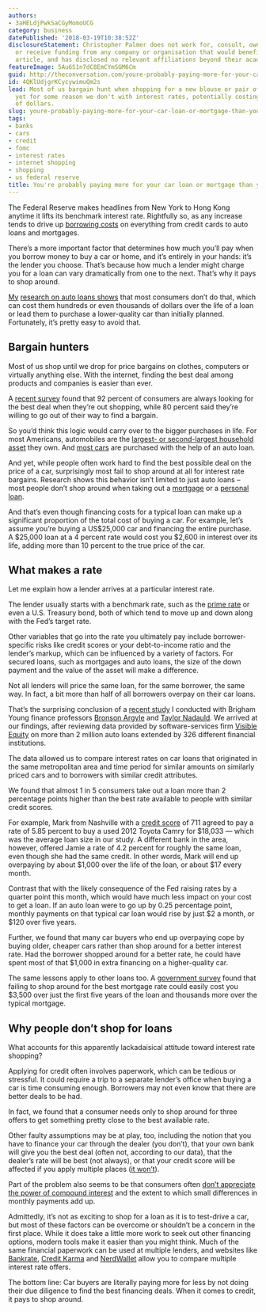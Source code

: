 ```yaml
---
authors:
- 3aHELdjPwkSaCGyMomoUCG
category: business
datePublished: '2018-03-19T10:38:52Z'
disclosureStatement: Christopher Palmer does not work for, consult, own shares in
  or receive funding from any company or organisation that would benefit from this
  article, and has disclosed no relevant affiliations beyond their academic appointment.
featureImage: 5Au6S1n7dC8EmCYmSGM6Cm
guid: http://theconversation.com/youre-probably-paying-more-for-your-car-loan-or-mortgage-than-you-should-90993
id: 4QKlUdjgrKCycywimuQm2s
lead: Most of us bargain hunt when shopping for a new blouse or pair of blue jeans,
  yet for some reason we don't with interest rates, potentially costing us thousands
  of dollars.
slug: youre-probably-paying-more-for-your-car-loan-or-mortgage-than-you-should
tags:
- banks
- cars
- credit
- fomc
- interest rates
- internet shopping
- shopping
- us federal reserve
title: You're probably paying more for your car loan or mortgage than you should
---
```

The Federal Reserve makes headlines from New York to Hong Kong anytime it lifts its benchmark interest rate. Rightfully so, as any increase tends to drive up [borrowing costs](https://www.nytimes.com/2017/12/13/business/fed-rate-mortgages-loans-credit.html) on everything from credit cards to auto loans and mortgages.

There’s a more important factor that determines how much you’ll pay when you borrow money to buy a car or home, and it’s entirely in your hands: it’s the lender you choose. That’s because how much a lender might charge you for a loan can vary dramatically from one to the next. That’s why it pays to shop around. 

[My](https://scholar.google.com/citations?user=OOrSzlkAAAAJ&hl=en&oi=sra) [research on auto loans shows](https://papers.ssrn.com/sol3/papers.cfm?abstract_id=3044889) that most consumers don’t do that, which can cost them hundreds or even thousands of dollars over the life of a loan or lead them to purchase a lower-quality car than initially planned. Fortunately, it’s pretty easy to avoid that.

## Bargain hunters

Most of us shop until we drop for price bargains on clothes, computers or virtually anything else. With the internet, finding the best deal among products and companies is easier than ever.

A [recent survey](https://www.multivu.com/players/English/8181551-hawk-incentives-deal-seeking-shoppers/) found that 92 percent of consumers are always looking for the best deal when they’re out shopping, while 80 percent said they’re willing to go out of their way to find a bargain. 

So you’d think this logic would carry over to the bigger purchases in life. For most Americans, automobiles are the [largest- or second-largest household asset](https://scholar.harvard.edu/files/campbell/files/householdfinance_jof_2006.pdf) they own. And [most cars](https://www.yahoo.com/news/consumers-rely-car-financing-more-ever-203000128.html) are purchased with the help of an auto loan.

And yet, while people often work hard to find the best possible deal on the price of a car, surprisingly most fail to shop around at all for interest rate bargains. Research shows this behavior isn’t limited to just auto loans – most people don’t shop around when taking out a [mortgage](https://www.consumerfinance.gov/about-us/blog/nearly-half-of-mortgage-borrowers-dont-shop-around-when-they-buy-a-home/) or a [personal loan](http://www.bain.com/publications/articles/tapping-latent-demand-in-personal-lending.aspx). 

And that’s even though financing costs for a typical loan can make up a significant proportion of the total cost of buying a car. For example, let’s assume you’re buying a US$25,000 car and financing the entire purchase. A $25,000 loan at a 4 percent rate would cost you $2,600 in interest over its life, adding more than 10 percent to the true price of the car. 

## What makes a rate

Let me explain how a lender arrives at a particular interest rate. 

The lender usually starts with a benchmark rate, such as the [prime rate](https://www.bankrate.com/rates/interest-rates/prime-rate.aspx) or even a U.S. Treasury bond, both of which tend to move up and down along with the Fed’s target rate. 

Other variables that go into the rate you ultimately pay include borrower-specific risks like credit scores or your debt-to-income ratio and the lender’s markup, which can be influenced by a variety of factors. For secured loans, such as mortgages and auto loans, the size of the down payment and the value of the asset will make a difference. 

Not all lenders will price the same loan, for the same borrower, the same way. In fact, a bit more than half of all borrowers overpay on their car loans. 

That’s the surprising conclusion of a [recent study](https://papers.ssrn.com/sol3/papers.cfm?abstract_id=3044889) I conducted with Brigham Young finance professors [Bronson Argyle](https://sites.google.com/site/bronsonargyle/) and [Taylor Nadauld](http://taylornadauld.com/). We arrived at our findings, after reviewing data provided by software-services firm [Visible Equity](https://www.visibleequity.com) on more than 2 million auto loans extended by 326 different financial institutions.

The data allowed us to compare interest rates on car loans that originated in the same metropolitan area and time period for similar amounts on similarly priced cars and to borrowers with similar credit attributes. 

We found that almost 1 in 5 consumers take out a loan more than 2 percentage points higher than the best rate available to people with similar credit scores. 

For example, Mark from Nashville with a [credit score](https://www.myfico.com/credit-education/credit-scores/) of 711 agreed to pay a rate of 5.85 percent to buy a used 2012 Toyota Camry for $18,033 — which was the average loan size in our study. A different bank in the area, however, offered Jamie a rate of 4.2 percent for roughly the same loan, even though she had the same credit. In other words, Mark will end up overpaying by about $1,000 over the life of the loan, or about $17 every month. 

Contrast that with the likely consequence of the Fed raising rates by a quarter point this month, which would have much less impact on your cost to get a loan. If an auto loan were to go up by 0.25 percentage point, monthly payments on that typical car loan would rise by just $2 a month, or $120 over five years.

Further, we found that many car buyers who end up overpaying cope by buying older, cheaper cars rather than shop around for a better interest rate. Had the borrower shopped around for a better rate, he could have spent most of that $1,000 in extra financing on a higher-quality car. 

The same lessons apply to other loans too. A [government survey](https://www.consumerfinance.gov/about-us/blog/nearly-half-of-mortgage-borrowers-dont-shop-around-when-they-buy-a-home/) found that failing to shop around for the best mortgage rate could easily cost you $3,500 over just the first five years of the loan and thousands more over the typical mortgage. 

## Why people don’t shop for loans

What accounts for this apparently lackadaisical attitude toward interest rate shopping?

Applying for credit often involves paperwork, which can be tedious or stressful. It could require a trip to a separate lender’s office when buying a car is time consuming enough. Borrowers may not even know that there are better deals to be had. 

In fact, we found that a consumer needs only to shop around for three offers to get something pretty close to the best available rate. 

Other faulty assumptions may be at play, too, including the notion that you have to finance your car through the dealer (you don’t), that your own bank will give you the best deal (often not, according to our data), that the dealer’s rate will be best (not always), or that your credit score will be affected if you apply multiple places ([it won’t](https://blog.equifax.com/credit/will-interest-rate-shopping-hurt-my-credit-score/)). 

Part of the problem also seems to be that consumers often [don’t appreciate the power of compound interest](https://www.forbes.com/2009/03/19/credit-poor-judgement-markets-tim-harford.html#7a237e67636c) and the extent to which small differences in monthly payments add up.

Admittedly, it’s not as exciting to shop for a loan as it is to test-drive a car, but most of these factors can be overcome or shouldn’t be a concern in the first place. While it does take a little more work to seek out other financing options, modern tools make it easier than you might think. Much of the same financial paperwork can be used at multiple lenders, and websites like [Bankrate](http://bankrate.com), [Credit Karma](http://creditkarma.com) and [NerdWallet](http://nerdwallet.com) allow you to compare multiple interest rate offers.

The bottom line: Car buyers are literally paying more for less by not doing their due diligence to find the best financing deals. When it comes to credit, it pays to shop around.